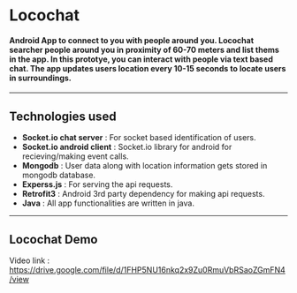 # Locochat
#### Android App to connect to you with people around you. Locochat searcher people around you in proximity of 60-70 meters and list thems in the app. In this prototye, you can interact with people via text based chat. The app updates users location every 10-15 seconds to locate users in surroundings.
---

## Technologies used
* **Socket.io chat server** : For socket based identification of users.
* **Socket.io android client** : Socket.io library for android for recieving/making event calls.
* **Mongodb** : User data along with location information gets stored in mongodb database.
* **Experss.js** : For serving the api requests.
* **Retrofit3** : Android 3rd party dependency for making api requests.
* **Java** : All app functionalities are written in java.
---

## Locochat Demo
Video link : https://drive.google.com/file/d/1FHP5NU16nkq2x9Zu0RmuVbRSaoZGmFN4/view


